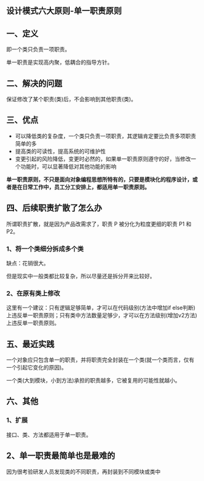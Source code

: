 ## 设计模式六大原则-单一职责原则

## 一、定义
即一个类只负责一项职责。

单一职责是实现高内聚，低耦合的指导方针。

## 二、解决的问题
保证修改了某个职责(类)后，不会影响到其他职责(类)。

## 三、优点
* 可以降低类的复杂度，一个类只负责一项职责，其逻辑肯定要比负责多项职责简单的多
* 提高类的可读性，提高系统的可维护性
* 变更引起的风险降低，变更时必然的，如果单一职责原则遵守的好，当修改一个功能时，可以显著降低对其他功能的影响

**单一职责原则，不只是面向对象编程思想所特有的，只要是模块化的程序设计，或者是在日常工作中，员工分工安排上，都适用单一职责原则。**

## 四、后续职责扩散了怎么办
所谓职责扩散，就是因为产品改需求了，职责 P 被分化为粒度更细的职责 P1 和 P2。

### 1、将一个类细分拆成多个类
缺点：花销很大。

但是现实中一般类都比较复杂，所以尽量还是拆分开来比较好。

### 2、在原有类上修改
这里有一个建议：只有逻辑足够简单，才可以在代码级别(方法中增加if else判断)上违反单一职责原则；只有类中方法数量足够少，才可以在方法级别(增加v2方法)上违反单一职责原则。

## 五、最近实践
一个对象应只包含单一的职责，并将职责完全封装在一个类(就一个类而言，仅有一个引起它变化的原因)。

一个类(大到模块，小到方法)承担的职责越多，它被复用的可能性就越小。

## 六、其他
### 1、扩展
接口、类、方法都适用于单一职责。

## 2、单一职责最简单也是最难的
因为很考验研发人员发现类的不同职责，再封装到不同模块或类中